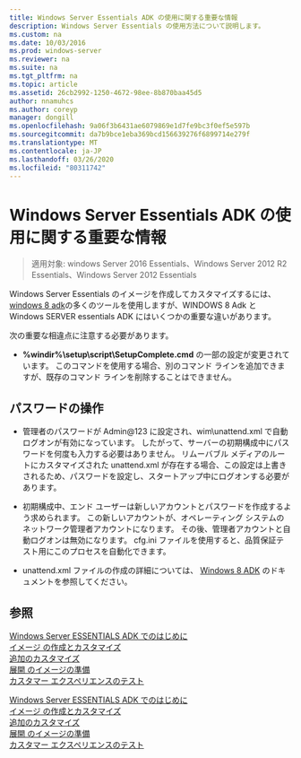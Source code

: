 ```yaml
---
title: Windows Server Essentials ADK の使用に関する重要な情報
description: Windows Server Essentials の使用方法について説明します。
ms.custom: na
ms.date: 10/03/2016
ms.prod: windows-server
ms.reviewer: na
ms.suite: na
ms.tgt_pltfrm: na
ms.topic: article
ms.assetid: 26cb2992-1250-4672-98ee-8b870baa45d5
author: nnamuhcs
ms.author: coreyp
manager: dongill
ms.openlocfilehash: 9a06f3b6431ae6079869e1d7fe9bc3f0ef5e597b
ms.sourcegitcommit: da7b9bce1eba369bcd156639276f6899714e279f
ms.translationtype: MT
ms.contentlocale: ja-JP
ms.lasthandoff: 03/26/2020
ms.locfileid: "80311742"
---
```

# <a name="important-information-for-using-the-windows-server-essentials-adk"></a>Windows Server Essentials ADK の使用に関する重要な情報

>適用対象: windows Server 2016 Essentials、Windows Server 2012 R2 Essentials、Windows Server 2012 Essentials

Windows Server Essentials のイメージを作成してカスタマイズするには、 [windows 8 adk](https://go.microsoft.com/fwlink/?LinkId=248647)の多くのツールを使用しますが、WINDOWS 8 Adk と Windows SERVER essentials ADK にはいくつかの重要な違いがあります。  
  
 次の重要な相違点に注意する必要があります。  
  
-   **%windir%\setup\script\SetupComplete.cmd** の一部の設定が変更されています。 このコマンドを使用する場合、別のコマンド ラインを追加できますが、既存のコマンド ラインを削除することはできません。  
  
## <a name="working-with-passwords"></a>パスワードの操作  
  
-   管理者のパスワードが Admin@123 に設定され、wim\unattend.xml で自動ログオンが有効になっています。 したがって、サーバーの初期構成中にパスワードを何度も入力する必要はありません。 リムーバブル メディアのルートにカスタマイズされた unattend.xml が存在する場合、この設定は上書きされるため、パスワードを設定し、スタートアップ中にログオンする必要があります。  
  
-   初期構成中、エンド ユーザーは新しいアカウントとパスワードを作成するよう求められます。 この新しいアカウントが、オペレーティング システムのネットワーク管理者アカウントになります。 その後、管理者アカウントと自動ログオンは無効になります。 cfg.ini ファイルを使用すると、品質保証テスト用にこのプロセスを自動化できます。  
  
-   unattend.xml ファイルの作成の詳細については、 [Windows 8 ADK](https://go.microsoft.com/fwlink/?LinkId=248694) のドキュメントを参照してください。  
  
## <a name="see-also"></a>参照  

 [Windows Server ESSENTIALS ADK でのはじめに](Getting-Started-with-the-Windows-Server-Essentials-ADK.md)   
 [イメージ  の作成とカスタマイズ](Creating-and-Customizing-the-Image.md)  
 [追加のカスタマイズ](Additional-Customizations.md)   
 [展開  のイメージの準備](Preparing-the-Image-for-Deployment.md)  
 [カスタマー エクスペリエンスのテスト](Testing-the-Customer-Experience.md)

 [Windows Server ESSENTIALS ADK でのはじめに](../install/Getting-Started-with-the-Windows-Server-Essentials-ADK.md)   
 [イメージ  の作成とカスタマイズ](../install/Creating-and-Customizing-the-Image.md)  
 [追加のカスタマイズ](../install/Additional-Customizations.md)   
 [展開  のイメージの準備](../install/Preparing-the-Image-for-Deployment.md)  
 [カスタマー エクスペリエンスのテスト](../install/Testing-the-Customer-Experience.md)

